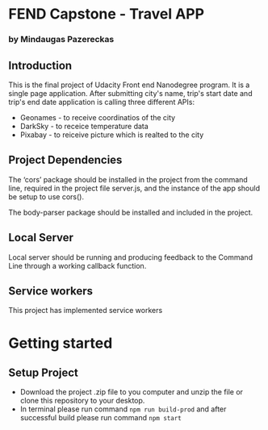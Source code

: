 # FEND Capstone - Travel APP

### by Mindaugas Pazereckas

## Introduction

This is the final project of Udacity Front end Nanodegree program. It is a single page application. After submitting city's name, trip's start date and trip's end date application is calling three different APIs:
- Geonames - to receive coordinatios of the city
- DarkSky - to receice temperature data
- Pixabay - to reiceive picture which is realted to the city

## Project Dependencies

The ‘cors’ package should be installed in the project from the command line, required in the project file server.js, and the instance of the app should be setup to use cors().

The body-parser package should be installed and included in the project.

## Local Server

Local server should be running and producing feedback to the Command Line through a working callback function.

## Service workers

This project has implemented service workers

# Getting started

## Setup Project

- Download the project .zip file to you computer and unzip the file or clone this repository to your desktop.
- In terminal please run command `npm run build-prod` and after successful build please run command `npm start`
